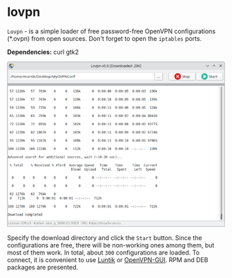 # lovpn
`Lovpn` - is a simple loader of free password-free OpenVPN configurations (*.ovpn) from open sources. Don't forget to open the `iptables` ports.

**Dependencies:** curl gtk2

![](https://github.com/AKotov-dev/lovpn/blob/main/ScreenShot1.png)

Specify the download directory and click the `Start` button. Since the configurations are free, there will be non-working ones among them, but most of them work. In total, about `300` configurations are loaded. To connect, it is convenient to use [Luntik](https://github.com/AKotov-dev/luntik) or [OpenVPN-GUI](https://github.com/AKotov-dev/OpenVPN-GUI). RPM and DEB packages are presented.
